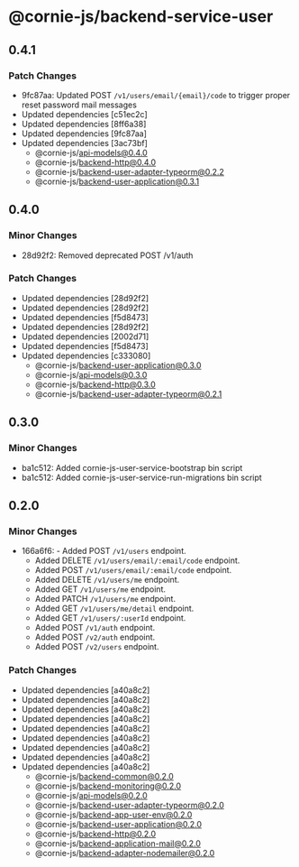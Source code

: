 # @cornie-js/backend-service-user

## 0.4.1

### Patch Changes

- 9fc87aa: Updated POST `/v1/users/email/{email}/code` to trigger proper reset password mail messages
- Updated dependencies [c51ec2c]
- Updated dependencies [8ff6a38]
- Updated dependencies [9fc87aa]
- Updated dependencies [3ac73bf]
  - @cornie-js/api-models@0.4.0
  - @cornie-js/backend-http@0.4.0
  - @cornie-js/backend-user-adapter-typeorm@0.2.2
  - @cornie-js/backend-user-application@0.3.1

## 0.4.0

### Minor Changes

- 28d92f2: Removed deprecated POST /v1/auth

### Patch Changes

- Updated dependencies [28d92f2]
- Updated dependencies [28d92f2]
- Updated dependencies [f5d8473]
- Updated dependencies [28d92f2]
- Updated dependencies [2002d71]
- Updated dependencies [f5d8473]
- Updated dependencies [c333080]
  - @cornie-js/backend-user-application@0.3.0
  - @cornie-js/api-models@0.3.0
  - @cornie-js/backend-http@0.3.0
  - @cornie-js/backend-user-adapter-typeorm@0.2.1

## 0.3.0

### Minor Changes

- ba1c512: Added cornie-js-user-service-bootstrap bin script
- ba1c512: Added cornie-js-user-service-run-migrations bin script

## 0.2.0

### Minor Changes

- 166a6f6: - Added POST `/v1/users` endpoint.
  - Added DELETE `/v1/users/email/:email/code` endpoint.
  - Added POST `/v1/users/email/:email/code` endpoint.
  - Added DELETE `/v1/users/me` endpoint.
  - Added GET `/v1/users/me` endpoint.
  - Added PATCH `/v1/users/me` endpoint.
  - Added GET `/v1/users/me/detail` endpoint.
  - Added GET `/v1/users/:userId` endpoint.
  - Added POST `/v1/auth` endpoint.
  - Added POST `/v2/auth` endpoint.
  - Added POST `/v2/users` endpoint.

### Patch Changes

- Updated dependencies [a40a8c2]
- Updated dependencies [a40a8c2]
- Updated dependencies [a40a8c2]
- Updated dependencies [a40a8c2]
- Updated dependencies [a40a8c2]
- Updated dependencies [a40a8c2]
- Updated dependencies [a40a8c2]
- Updated dependencies [a40a8c2]
- Updated dependencies [a40a8c2]
  - @cornie-js/backend-common@0.2.0
  - @cornie-js/backend-monitoring@0.2.0
  - @cornie-js/api-models@0.2.0
  - @cornie-js/backend-user-adapter-typeorm@0.2.0
  - @cornie-js/backend-app-user-env@0.2.0
  - @cornie-js/backend-user-application@0.2.0
  - @cornie-js/backend-http@0.2.0
  - @cornie-js/backend-application-mail@0.2.0
  - @cornie-js/backend-adapter-nodemailer@0.2.0
